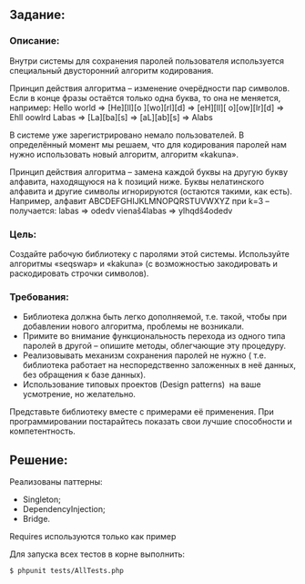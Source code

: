 ## Задание:

### Описание:

Внутри системы для сохранения паролей пользователя используется специальный 
двусторонний алгоритм кодирования. 
 
Принцип действия алгоритма – изменение очерёдности пар символов. Если в конце 
фразы остаётся только одна буква, то она не меняется, например: 
Hello world => [He][ll][o ][wo][rl][d] => [eH][ll][ o][ow][lr][d] => Ehll oowlrd 
Labas => [La][ba][s] => [aL][ab][s] => Alabs 
 
В системе уже зарегистрировано немало пользователей. В определённый момент мы 
решаем, что для кодирования паролей нам нужно использовать новый алгоритм, 
алгоритм «kakuna». 
 
Принцип действия алгоритма – замена каждой буквы на другую букву алфавита, 
находящуюся на k позиций ниже. Буквы нелатинского алфавита и другие символы 
игнорируются (остаются такими, как есть). Например, алфавит 
ABCDEFGHIJKLMNOPQRSTUVWXYZ при k=3 – получается: 
labas => odedv 
vienaš4labas => ylhqdš4odedv 
 
### Цель:

Создайте рабочую библиотеку с паролями этой системы. Используйте 
алгоритмы «seqswap» и «kakuna» (с возможностью закодировать и раскодировать строчки 
символов). 
 
### Требования: 

- Библиотека должна быть легко дополняемой, т.е. такой, чтобы при добавлении нового 
алгоритма, проблемы не возникали. 
- Примите во внимание функциональность перехода из одного типа паролей в другой – 
опишите методы, облегчающие эту процедуру. 
- Реализовывать механизм сохранения паролей не нужно ( т.е. библиотека работает на 
неспоредственно заложенных в неё данных, без обращения к базе данных). 
- Использование типовых проектов (Design patterns) ­ на ваше усмотрение, но 
желательно. 
 
Представьте библиотеку вместе с примерами её применения. 
При программировании постарайтесь показать свои лучшие способности и 
компетентность. 


## Решение:

Реализованы паттерны:
- Singleton;
- DependencyInjection;
- Bridge.

Requires используются только как пример

Для запуска всех тестов в корне выполнить:
```bash
$ phpunit tests/AllTests.php
```
